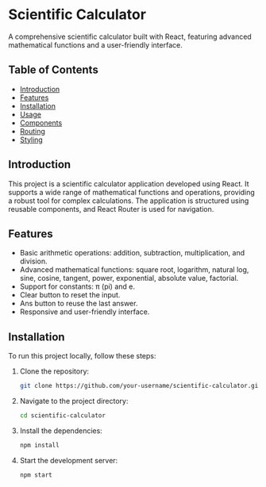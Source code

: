 # Scientific Calculator

A comprehensive scientific calculator built with React, featuring advanced mathematical functions and a user-friendly interface.

## Table of Contents

- [Introduction](#introduction)
- [Features](#features)
- [Installation](#installation)
- [Usage](#usage)
- [Components](#components)
- [Routing](#routing)
- [Styling](#styling)

## Introduction

This project is a scientific calculator application developed using React. It supports a wide range of mathematical functions and operations, providing a robust tool for complex calculations. The application is structured using reusable components, and React Router is used for navigation.

## Features

- Basic arithmetic operations: addition, subtraction, multiplication, and division.
- Advanced mathematical functions: square root, logarithm, natural log, sine, cosine, tangent, power, exponential, absolute value, factorial.
- Support for constants: π (pi) and e.
- Clear button to reset the input.
- Ans button to reuse the last answer.
- Responsive and user-friendly interface.

## Installation

To run this project locally, follow these steps:

1. Clone the repository:

   ```bash
   git clone https://github.com/your-username/scientific-calculator.git

2. Navigate to the project directory:

   ```bash
   cd scientific-calculator

3. Install the dependencies:

    ```bash
    npm install

4. Start the development server:

   ```bash
   npm start


